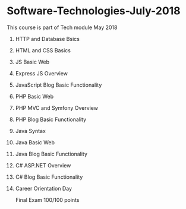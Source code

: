 # Software-Technologies-July-2018
This course is part of Tech module May 2018

1.  HTTP and Database Bsics

2. HTML and CSS Basics

3. JS Basic Web

4. Express JS Overview

5. JavaScript Blog Basic Functionality

6. PHP Basic Web

7. PHP MVC and Symfony Overview

8. PHP Blog Basic Functionality

9. Java Syntax

10. Java Basic Web

11. Java Blog Basic Functionality

12. C# ASP.NET Overview

13. C# Blog Basic Functionality

14. Career Orientation Day

    Final Exam 100/100 points

